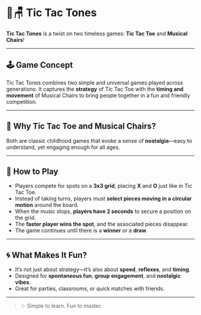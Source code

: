 # 🎵🪑 Tic Tac Tones

**Tic Tac Tones** is a twist on two timeless games: **Tic Tac Toe** and **Musical Chairs**!

---

## 🕹️ Game Concept

Tic Tac Tones combines two simple and universal games played across generations. It captures the **strategy** of Tic Tac Toe with the **timing and movement** of Musical Chairs to bring people together in a fun and friendly competition.

---

## 🎯 Why Tic Tac Toe and Musical Chairs?

Both are classic childhood games that evoke a sense of **nostalgia**—easy to understand, yet engaging enough for all ages.

---

## 🧩 How to Play

- Players compete for spots on a **3x3 grid**, placing **X** and **O** just like in Tic Tac Toe.
- Instead of taking turns, players must **select pieces moving in a circular motion** around the board.
- When the music stops, **players have 2 seconds** to secure a position on the grid.
- The **faster player wins the spot**, and the associated pieces disappear.
- The game continues until there is a **winner** or a **draw**.

---

## 🌀 What Makes It Fun?

- It’s not just about strategy—it’s also about **speed**, **reflexes**, and **timing**.
- Designed for **spontaneous fun**, **group engagement**, and **nostalgic vibes**.
- Great for parties, classrooms, or quick matches with friends.


---

> ✨ Simple to learn. Fun to master.  

